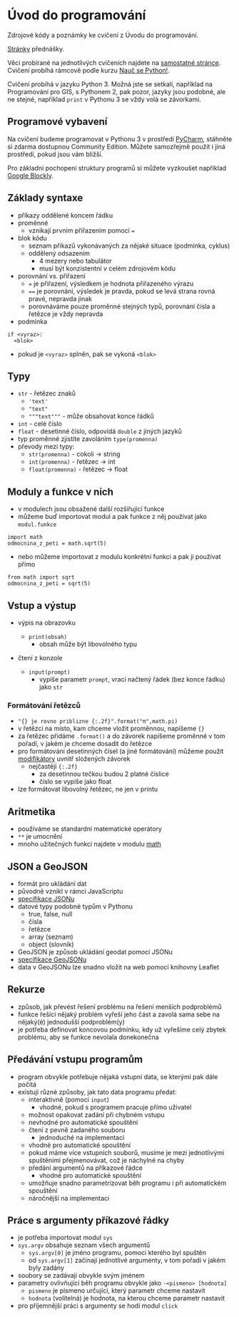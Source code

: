 # Úvod do programování
Zdrojové kódy a poznámky ke cvičení z Úvodu do programování.

[Stránky](http://web.natur.cuni.cz/~bayertom/index.php/9-teaching/10-uvod-do-programovani) přednášky.

Věci probírané na jednotlivých cvičeních najdete na [samostatné stránce](prubeh.md).
Cvičení probíhá rámcově podle kurzu [Nauč se Python!](https://naucse.python.cz/course/pyladies/).

Cvičení probíhá v jazyku Python 3. Možná jste se setkali, například na Programování pro GIS, s Pythonem 2, pak pozor, jazyky jsou podobné, ale ne stejné, například `print` v Pythonu 3 se vždy volá se závorkami.

## Programové vybavení
Na cvičení budeme programovat v Pythonu 3 v prostředí [PyCharm](https://www.jetbrains.com/pycharm/), stáhněte si zdarma dostupnou Community Edition. Můžete samozřejmě použít i jiná prostředí, pokud jsou vám bližší.

Pro základní pochopení struktury programů si můžete vyzkoušet například [Google Blockly](https://developers.google.com/blockly/).

## Základy syntaxe 
 - příkazy oddělené koncem řádku
 - proměnné
   - vznikají prvním přiřazením pomocí `=`
 - blok kódu
   - seznam příkazů vykonávaných za nějaké situace (podmínka, cyklus)
   - oddělený odsazením
     - 4 mezery nebo tabulátor
     - musí být konzistentní v celém zdrojovém kódu
 - porovnání vs. přiřazení
   - `=` je přiřazení, výsledkem je hodnota přiřazeného výrazu
   - `==` je porovnání, výsledek je pravda, pokud se levá strana rovná pravé, nepravda jinak
   - porovnáváme pouze proměnné stejných typů, porovnání čísla a řetězce je vždy nepravda
 - podmínka
```
if <vyraz>:
  <blok>
```
   - pokud je `<vyraz>` splněn, pak se vykoná `<blok>`

## Typy
   - `str` - řetězec znaků
     - `'text'`
     - `"text"`
     - `"""text"""` - může obsahovat konce řádků
   - `int` - celé číslo
   - `float` - desetinné číslo, odpovídá `double` z jiných jazyků
   - typ proměnné zjistíte zavoláním `type(promenna)`
 - převody mezi typy:
   - `str(promenna)` - cokoli -> string
   - `int(promenna)` - řetězec -> int
   - `float(promenna)` - řetězec -> float

## Moduly a funkce v nich
 - v modulech jsou obsažené další rozšiřující funkce
 - můžeme buď importovat modul a pak funkce z něj používat jako `modul.funkce`
```
import math
odmocnina_z_peti = math.sqrt(5)
```
 - nebo můžeme importovat z modulu konkrétní funkci a pak ji používat přímo
```
from math import sqrt
odmocnina_z_peti = sqrt(5)
```

## Vstup a výstup
 - výpis na obrazovku
   - `print(obsah)`
     - obsah může být libovolného typu
    
 - čtení z konzole
   - `input(prompt)`
     - vypíše parametr `prompt`, vrací načtený řádek (bez konce řádku) jako `str`

### Formátování řetězců
 - `"{} je rovno priblizne {:.2f}".format("π",math.pi)`
 - v řetězci na místo, kam chceme vložit proměnnou, napíšeme `{}`
 - za řetězec přidáme `.format()` a do závorek napíšeme proměnné v tom pořadí, v jakém je chceme dosadit do řetězce
 - pro formátování desetinných čísel (a jiné formátování) můžeme použít [modifikátory](https://docs.python.org/3/library/string.html#formatstrings) uvnitř složených závorek
   - nejčastěji `{:.2f}`
     - za desetinnou tečkou budou 2 platné číslice
     - číslo se vypíše jako float
 - lze formátovat libovolný řetězec, ne jen v printu


## Aritmetika
 - používáme se standardní matematické operátory
 - `**` je umocnění
 - mnoho užitečných funkcí najdete v modulu [math](https://docs.python.org/3.7/library/math.html)

## JSON a GeoJSON
 - formát pro ukládání dat
 - původně vznikl v rámci JavaScriptu
 - [specifikace JSONu](https://www.json.org/)
 - datové typy podobné typům v Pythonu
   - true, false, null
   - čísla
   - řetězce
   - array (seznam)
   - object (slovník)
 - GeoJSON je způsob ukládání geodat pomocí JSONu
 - [specifikace GeoJSONu](https://tools.ietf.org/html/rfc7946)
 - data v GeoJSONu lze snadno vložit na web pomocí knihovny Leaflet

## Rekurze
 - způsob, jak převést řešení problému na řešení menších podproblémů
 - funkce řešící nějaký problém vyřeší jeho část a zavolá sama sebe na nějaký(é) jednodušší podproblém(y)
 - je potřeba definovat koncovou podmínku, kdy už vyřešíme celý zbytek problému, aby se funkce nevolala donekonečna

## Předávání vstupu programům
 - program obvykle potřebuje nějaká vstupní data, se kterými pak dále počítá
 - existují různé způsoby, jak tato data programu předat:
     - interaktivně (pomocí `input`)
         - vhodné, pokud s programem pracuje přímo uživatel
	 - možnost opakovat zadání při chybném vstupu
	 - nevhodné pro automatické spouštění
     - čtení z pevně zadaného souboru
         - jednoduché na implementaci
	 - vhodné pro automatické spouštění
	 - pokud máme více vstupních souborů, musíme je mezi jednotlivými spuštěními přejmenovávat, což je náchylné na chyby
     - předání argumentů na příkazové řádce
         - vhodné pro automatické spouštění
	 - umožňuje snadno parametrizovat běh programu i při automatickém spouštění
	 - náročnější na implementaci

## Práce s argumenty příkazové řádky
 - je potřeba importovat modul `sys`
 - `sys.argv` obsahuje seznam všech argumentů
   - `sys.argv[0]` je jméno programu, pomocí kterého byl spuštěn
   - od `sys.argv[1]` začínají jednotlivé argumenty, v tom pořadí v jakém byly zadány
 - soubory se zadávají obvykle svým jménem
 - parametry ovlivňující běh programu obvykle jako `-<pismeno> [hodnota]`
   - `pismeno` je písmeno určující, který parametr chceme nastavit
   - `hodnota` (volitelná) je hodnota, na kterou chceme parametr nastavit
 - pro příjemnější práci s argumenty se hodí modul `click`
